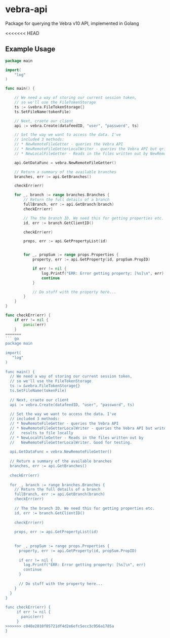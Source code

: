 # vebra-api
Package for querying the Vebra v10 API, implemented in Golang

<<<<<<< HEAD
## Example Usage

``` go
package main

import(
	"log"
)

func main() {

	// We need a way of storing our current session token,
	// so we'll use the FileTokenStorage
	ts := &vebra.FileTokenStorage{}
	ts.SetFileName(tokenFile)

	// Next, craete our client
	api := vebra.Create(datafeedID, "user", "password", ts)

	// Set the way we want to access the data. I've
	// included 3 methods:
	// * NewRemoteFileGetter - queries the Vebra API
	// * NewRemoteFileGetterLocalWriter - queries the Vebra API but qrites the results to file locally
	// * NewLocalFileGetter - Reads in the files written out by NewRemoteFileGetterLocalWriter. Good for testing.

	api.GetDataFunc = vebra.NewRemoteFileGetter()

	// Return a summary of the available branches
	branches, err := api.GetBranches()

	checkErr(err)

	for _, branch := range branches.Branches {
		// Return the full details of a branch
		fullBranch, err := api.GetBranch(branch)
		checkErr(err)

		// The the branch ID. We need this for getting properties etc.
		id, err := branch.GetClientID()

		checkErr(err)

		props, err := api.GetPropertyList(id)


		for _, propSum := range props.Properties {
			property, err := api.GetProperty(id, propSum.PropID)

			if err != nil {
				log.Printf("ERR: Error getting property: [%s]\n", err)
				continue
			}

			// Do stuff with the property here...
		}
	}
}

func checkErr(err) {
	if err != nil {
		panic(err)
	}
=======
``` go
package main
    
import(
   "log"
)
    
func main() {
  // We need a way of storing our current session token,
  // so we'll use the FileTokenStorage
  ts := &vebra.FileTokenStorage{}
  ts.SetFileName(tokenFile)
   
  // Next, craete our client
  api := vebra.Create(datafeedID, "user", "password", ts)
    
  // Set the way we want to access the data. I've
  // included 3 methods:
  // * NewRemoteFileGetter - queries the Vebra API
  // * NewRemoteFileGetterLocalWriter - queries the Vebra API but writes the 
  //   results to file locally
  // * NewLocalFileGetter - Reads in the files written out by 
  //   NewRemoteFileGetterLocalWriter. Good for testing.
    
  api.GetDataFunc = vebra.NewRemoteFileGetter()
   
  // Return a summary of the available branches
  branches, err := api.GetBranches()
    
  checkErr(err)
    
  for _, branch := range branches.Branches {
    // Return the full details of a branch
    fullBranch, err := api.GetBranch(branch)
    checkErr(err)
    
    // The the branch ID. We need this for getting properties etc.
    id, err := branch.GetClientID()
    
    checkErr(err)
    
    props, err := api.GetPropertyList(id)
    
    
    for _, propSum := range props.Properties {
      property, err := api.GetProperty(id, propSum.PropID)
   
      if err != nil {
        log.Printf("ERR: Error getting property: [%s]\n", err)
        continue
      }
   
      // Do stuff with the property here...
    }
  }
}
    
func checkErr(err) {
     if err != nil {
       panic(err)
     }
>>>>>>> c048e2010f05721df4d2e6efc5ecc3c956a1785a
}
```
